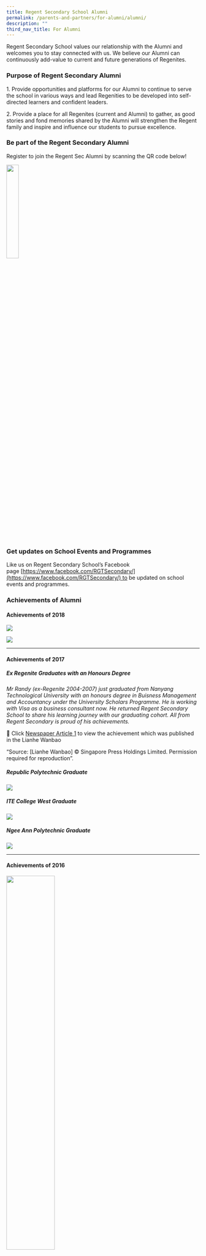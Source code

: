 ```yaml
---
title: Regent Secondary School Alumni
permalink: /parents-and-partners/for-alumni/alumni/
description: ""
third_nav_title: For Alumni
---
```

Regent Secondary School values our relationship with the Alumni and welcomes you to stay connected with us. We believe our Alumni can continuously add-value to current and future generations of Regenites.

### **Purpose of Regent Secondary Alumni**

1\. Provide opportunities and platforms for our Alumni to continue to serve the school in various ways and lead Regenities to be developed into self-directed learners and confident leaders.

2\. Provide a place for all Regenites (current and Alumni) to gather, as good stories and fond memories shared by the Alumni will strengthen the Regent family and inspire and influence our students to pursue excellence.

### **Be part of the Regent Secondary Alumni**

Register to join the Regent Sec Alumni by scanning the QR code below!

<img src="/images/For%20Alumni/Alumni_QR-300x300.png" 
     style="width:25%">
		 
### **Get updates on School Events and Programmes**

Like us on Regent Secondary School’s Facebook page [https://www.facebook.com/RGTSecondary/](https://www.facebook.com/RGTSecondary/) to be updated on school events and programmes.

### **Achievements of Alumni**
#### **Achievements of 2018**

![](/images/For%20Alumni/37370425_1945674552155539_8707109778100322304_n.jpg)

![](/images/For%20Alumni/Siddiq-Amsyar_Regent.jpg)

---

#### **Achievements of 2017**

##### **Ex Regenite Graduates with an Honours Degree**


_Mr Randy (ex-Regenite 2004-2007) just graduated from Nanyang Technological University with an honours degree in Buisness Management and Accountancy under the University Scholars Programme. He is working with Visa as a business consultant now. He returned Regent Secondary School to share his learning journey with our graduating cohort. All from Regent Secondary is proud of his achievements._

📰 Click  [Newspaper Article 1](/files/Randy.pdf) to view the achievement which was published in the Lianhe Wanbao

“Source: \[Lianhe Wanbao\] © Singapore Press Holdings Limited. Permission required for reproduction”.

##### Republic Polytechnic Graduate 
![](/images/For%20Alumni/RP-Grad-Former_12_09_17-e1505192740467.png)

##### ITE College West Graduate
![](/images/For%20Alumni/Nurul-Eriyanie-Mohd-Nazri.png)

##### Ngee Ann Polytechnic Graduate
![](/images/For%20Alumni/image001.jpg)

---

#### **Achievements of 2016**

<img src="/images/For%20Alumni/Siti-zaliha-bte.jpeg" 
     style="width:50%">
		 
<img src="/images/For%20Alumni/lim-xin-ying-1.jpeg" 
     style="width:50%">

*   Siti Zaliha Binte Othman with a Diploma a Chemical & Pharmaceutical Technology
*   Lim Xin Ying Shirlyn with Diploma in Business Informatics
*   Ang Wei Sheng graduated with a Diploma in Manufacturing Engineering and is the proud recipient of the Siemens Award for Outstanding Project Work
*   Edmund Chen Chye Chai graduated with a Diploma in Motion Graphics & Broadcast Design and is the proud recipient of the Calyon Creativity Award
*   Rachael Lum Hui Ting graduated with a Diploma in Motion Graphics & Broadcast Design and is the proud recipient of the Lee Hsien Loong Award, Infinite Frameworks Gold Medal and Infinite Frameworks Award for Outstanding Project Work (MGBD)

![](/images/For%20Alumni/rachel-768x768.jpg)
<center><i>Lee Hsien Loong Award presented to Rachael Lum Hui Ting</i></center>

📹 Click [**here**](https://youtu.be/9Fd9I2U06Ko) to watch the video of Lee Hsien Loong Award recipient Rachael Lum.

<img src="/images/For%20Alumni/republic-poly.jpeg" 
     style="width:75%">
		 
![](/images/For%20Alumni/Edmund-ang.jpg)

*   Amanda Ho Qin Yi with Diploma in Supply Chain Management, Republic Award
*   Lee Tin Hwee with Diploma in Biomedical Sciences, Polytechnic Foundation Programe Scholarship
*   Max Pang Liang Hui with Diploma in Interactive and Digital Media, Diploma Prize
* Edmund Ang Jun Yan studied Diploma of Material Science (School of Applied Science) and has awarded Republic Award

---

#### **Achievements of 2015**

![](/images/For%20Alumni/2015-RP.jpg)

---

#### **Achievements of 2014**

##### **Nanyang Polytechnic**

**Outstanding Graduands 2014**

*   **Jonathan Lian Junwen**  
    *Diploma In Sports & Wellness Management* | The Singapore Sports Council Bronze Medal
*   **Tay Guek Cheng Sandra**  
    *Diploma In Visual Communication* | Starlite Silver Medal
*   **Wang Chenhao**  
    *Diploma In Biomedical Engineering* | Bd Medical Bronze Medal
*   **Wynne Celina Effendy**  
    *Diploma In Digital Visual Effects* | Lucasfilm Singapore Silver Medal

---

#### **Achievements of 2013**

![](/images/For%20Alumni/Gradposter2013-regent-758x1024.jpg)

![](/images/For%20Alumni/123.png)

---

#### **Achievements of 2012**

![](/images/For%20Alumni/alumni_banner.jpg)

<img src="/images/For%20Alumni/sg_poly.jpg" 
     style="width:50%">
		 
##### **Lim Hong Yi**
*Diploma in Maritime Transportation Management* 
* Singapore Shipping Association Prize
* Diploma with Merit

##### **Yong Lynn**
*Diploma in Financial Informatics*
* Diploma with Merit
* KS Energy Prize


<img src="/images/For%20Alumni/ngee_ann_poly.jpg" 
     style="width:50%">
		 
##### **Adelle Ong Fang Min**
*Diploma in Early Childhood Education*
* Diploma with Merit
* PAP Community Foundation Prize
* Diploma Plus: Certificate in Business

#### **Michelle Chan Shu Hui**
*Diploma in Chinese Media & Communication*
* Diploma with Merit
* Threesixzero Production Prize

<img src="/images/For%20Alumni/ny_poly.jpg" 
     style="width:50%">
		 
##### **Nora Fong Jianyi**
*Diploma in Industrial Design*
* Scanteak Award for Outstanding Project Work

![](/images/For%20Alumni/alumni-nyp-2.jpg)

<img src="/images/For%20Alumni/ajc.jpg" 
     style="width:50%">
		 
##### **Toh Yi An**
GCE A Levels – 5 Distinctions

		 
<img src="/images/For%20Alumni/jjc.jpg" 
     style="width:50%">

##### **Toh Yong Hung**
NTU College Scholarship

### **Our Successful Students**

![](/images/For%20Alumni/successful-student-1.png)
![](/images/For%20Alumni/successful-student-2.png)
![](/images/For%20Alumni/successful-student-3.png)
![](/images/For%20Alumni/successful-student-4.png)
![](/images/For%20Alumni/successful-student-5.png)
![](/images/For%20Alumni/successful-student-6.png)
![](/images/For%20Alumni/successful-student-7.png)
![](/images/For%20Alumni/successful-student-8.png)
![](/images/For%20Alumni/successful-student-9.png)
![](/images/For%20Alumni/successful-student-10.png)
![](/images/For%20Alumni/successful-student-11.png)
![](/images/For%20Alumni/successful-student-12.png)
![](/images/For%20Alumni/successful-student-13.png)
![](/images/For%20Alumni/successful-student-14.png)
![](/images/For%20Alumni/successful-student-15.png)
![](/images/For%20Alumni/successful-student-16.png)
![](/images/For%20Alumni/successful-student-17.png)
![](/images/For%20Alumni/successful-student-18.png)

**_More successful stories coming up!_**